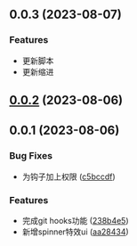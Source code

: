 
## 0.0.3 (2023-08-07)

### Features

* 更新脚本
* 更新缩进



## [0.0.2](https://github.com/winchesHe/git-cli/compare/v0.0.1...v0.0.2) (2023-08-06)



## 0.0.1 (2023-08-06)


### Bug Fixes

* 为钩子加上权限 ([c5bccdf](https://github.com/winchesHe/git-cli/commit/c5bccdf154843d6ddbee110d9ca5c20703700642))


### Features

* 完成git hooks功能 ([238b4e5](https://github.com/winchesHe/git-cli/commit/238b4e51c8fc496544b71346bab7dfc56d8b5d59))
* 新增spinner特效ui ([aa28434](https://github.com/winchesHe/git-cli/commit/aa284341a4049e398d37218999399d13d1de2de1))




